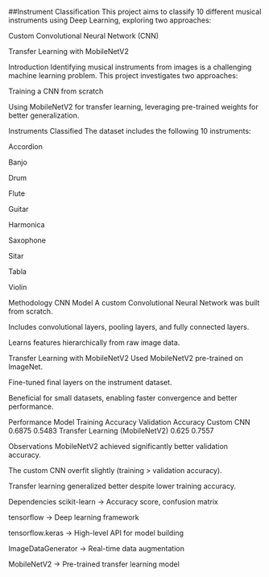 ##Instrument Classification
This project aims to classify 10 different musical instruments using Deep Learning, exploring two approaches:

Custom Convolutional Neural Network (CNN)

Transfer Learning with MobileNetV2

Introduction
Identifying musical instruments from images is a challenging machine learning problem. This project investigates two approaches:

Training a CNN from scratch

Using MobileNetV2 for transfer learning, leveraging pre-trained weights for better generalization.

Instruments Classified
The dataset includes the following 10 instruments:

Accordion

Banjo

Drum

Flute

Guitar

Harmonica

Saxophone

Sitar

Tabla

Violin

Methodology
CNN Model
A custom Convolutional Neural Network was built from scratch.

Includes convolutional layers, pooling layers, and fully connected layers.

Learns features hierarchically from raw image data.

Transfer Learning with MobileNetV2
Used MobileNetV2 pre-trained on ImageNet.

Fine-tuned final layers on the instrument dataset.

Beneficial for small datasets, enabling faster convergence and better performance.

Performance
Model	Training Accuracy	Validation Accuracy
Custom CNN	0.6875	0.5483
Transfer Learning (MobileNetV2)	0.625	0.7557

Observations
MobileNetV2 achieved significantly better validation accuracy.

The custom CNN overfit slightly (training > validation accuracy).

Transfer learning generalized better despite lower training accuracy.

Dependencies
scikit-learn → Accuracy score, confusion matrix

tensorflow → Deep learning framework

tensorflow.keras → High-level API for model building

ImageDataGenerator → Real-time data augmentation

MobileNetV2 → Pre-trained transfer learning model
